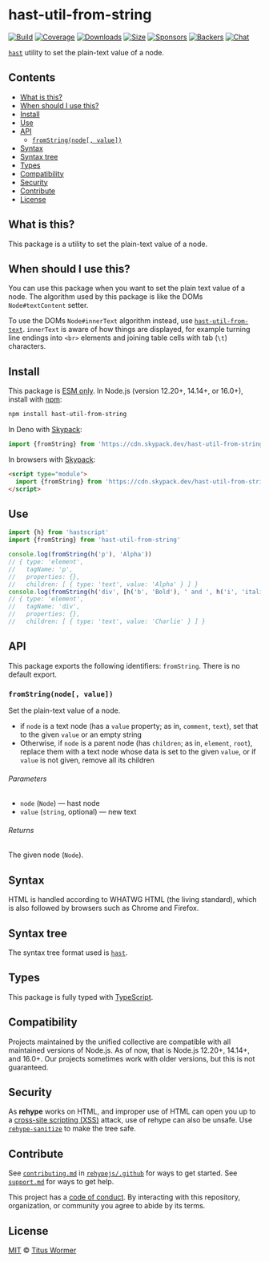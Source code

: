 <!--This file is generated-->

# hast-util-from-string

[![Build][build-badge]][build]
[![Coverage][coverage-badge]][coverage]
[![Downloads][downloads-badge]][downloads]
[![Size][size-badge]][size]
[![Sponsors][sponsors-badge]][collective]
[![Backers][backers-badge]][collective]
[![Chat][chat-badge]][chat]

[`hast`][hast] utility to set the plain-text value of a node.

## Contents

*   [What is this?](#what-is-this)
*   [When should I use this?](#when-should-i-use-this)
*   [Install](#install)
*   [Use](#use)
*   [API](#api)
    *   [`fromString(node[, value])`](#fromstringnode-value)
*   [Syntax](#syntax)
*   [Syntax tree](#syntax-tree)
*   [Types](#types)
*   [Compatibility](#compatibility)
*   [Security](#security)
*   [Contribute](#contribute)
*   [License](#license)

## What is this?

This package is a utility to set the plain-text value of a node.

## When should I use this?

You can use this package when you want to set the plain text value of a node.
The algorithm used by this package is like the DOMs `Node#textContent`
setter.

To use the DOMs `Node#innerText` algorithm instead, use
[`hast-util-from-text`](https://github.com/syntax-tree/hast-util-from-text).
`innerText` is aware of how things are displayed, for example turning line
endings into `<br>` elements and joining table cells with tab (`\t`)
characters.

## Install

This package is [ESM only][esm].
In Node.js (version 12.20+, 14.14+, or 16.0+), install with [npm][]:

```sh
npm install hast-util-from-string
```

In Deno with [Skypack][]:

```js
import {fromString} from 'https://cdn.skypack.dev/hast-util-from-string@2?dts'
```

In browsers with [Skypack][]:

```html
<script type="module">
  import {fromString} from 'https://cdn.skypack.dev/hast-util-from-string@2?min'
</script>
```

## Use

```js
import {h} from 'hastscript'
import {fromString} from 'hast-util-from-string'

console.log(fromString(h('p'), 'Alpha'))
// { type: 'element',
//   tagName: 'p',
//   properties: {},
//   children: [ { type: 'text', value: 'Alpha' } ] }
console.log(fromString(h('div', [h('b', 'Bold'), ' and ', h('i', 'italic'), '.']), 'Charlie'))
// { type: 'element',
//   tagName: 'div',
//   properties: {},
//   children: [ { type: 'text', value: 'Charlie' } ] }
```

## API

This package exports the following identifiers:
`fromString`.
There is no default export.

### `fromString(node[, value])`

Set the plain-text value of a node.

*   if `node` is a text node (has a `value` property; as in, `comment`,
    `text`), set that to the given `value` or an empty string
*   Otherwise, if `node` is a parent node (has `children`; as in, `element`,
    `root`), replace them with a text node whose data is set to the given
    `value`, or if `value` is not given, remove all its children

###### Parameters

*   `node` (`Node`) — hast node
*   `value` (`string`, optional) — new text

###### Returns

The given node (`Node`).

## Syntax

HTML is handled according to WHATWG HTML (the living standard), which is also
followed by browsers such as Chrome and Firefox.

## Syntax tree

The syntax tree format used is [`hast`][hast].

## Types

This package is fully typed with [TypeScript][].

## Compatibility

Projects maintained by the unified collective are compatible with all maintained
versions of Node.js.
As of now, that is Node.js 12.20+, 14.14+, and 16.0+.
Our projects sometimes work with older versions, but this is not guaranteed.

## Security

As **rehype** works on HTML, and improper use of HTML can open you up to a
[cross-site scripting (XSS)][xss] attack, use of rehype can also be unsafe.
Use [`rehype-sanitize`][rehype-sanitize] to make the tree safe.

## Contribute

See [`contributing.md`][contributing] in [`rehypejs/.github`][health] for ways
to get started.
See [`support.md`][support] for ways to get help.

This project has a [code of conduct][coc].
By interacting with this repository, organization, or community you agree to
abide by its terms.

## License

[MIT][license] © [Titus Wormer][author]

[build-badge]: https://github.com/rehypejs/rehype-minify/workflows/main/badge.svg

[build]: https://github.com/rehypejs/rehype-minify/actions

[coverage-badge]: https://img.shields.io/codecov/c/github/rehypejs/rehype-minify.svg

[coverage]: https://codecov.io/github/rehypejs/rehype-minify

[downloads-badge]: https://img.shields.io/npm/dm/hast-util-from-string.svg

[downloads]: https://www.npmjs.com/package/hast-util-from-string

[size-badge]: https://img.shields.io/bundlephobia/minzip/hast-util-from-string.svg

[size]: https://bundlephobia.com/result?p=hast-util-from-string

[sponsors-badge]: https://opencollective.com/unified/sponsors/badge.svg

[backers-badge]: https://opencollective.com/unified/backers/badge.svg

[collective]: https://opencollective.com/unified

[chat-badge]: https://img.shields.io/badge/chat-discussions-success.svg

[chat]: https://github.com/rehypejs/rehype/discussions

[esm]: https://gist.github.com/sindresorhus/a39789f98801d908bbc7ff3ecc99d99c

[npm]: https://docs.npmjs.com/cli/install

[skypack]: https://www.skypack.dev

[typescript]: https://www.typescriptlang.org

[rehype-sanitize]: https://github.com/rehypejs/rehype-sanitize

[xss]: https://en.wikipedia.org/wiki/Cross-site_scripting

[health]: https://github.com/rehypejs/.github

[contributing]: https://github.com/rehypejs/.github/blob/main/contributing.md

[support]: https://github.com/rehypejs/.github/blob/main/support.md

[coc]: https://github.com/rehypejs/.github/blob/main/code-of-conduct.md

[license]: https://github.com/rehypejs/rehype-minify/blob/main/license

[author]: https://wooorm.com

[hast]: https://github.com/syntax-tree/hast
